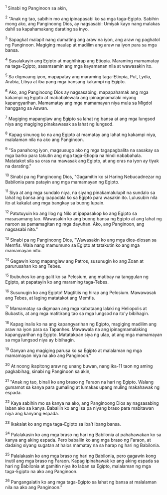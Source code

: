 <sup>1</sup>
Sinabi ng Panginoon sa akin, 

<sup>2</sup>
"Anak ng tao, sabihin mo ang ipinapasabi ko sa mga taga-Egipto. Sabihin mong ako, ang Panginoong Dios, ay nagsasabi: Umiyak kayo nang malakas dahil sa kapahamakang darating sa inyo. 

<sup>3</sup>
Sapagkat malapit nang dumating ang araw na iyon, ang araw ng paghatol ng Panginoon. Magiging maulap at madilim ang araw na iyon para sa mga bansa. 

<sup>4</sup>
Sasalakayin ang Egipto at maghihirap ang Etiopia. Maraming mamamatay na taga-Egipto, sasamsamin ang mga kayamanan nila at wawasakin ito. 

<sup>5</sup>
Sa digmaang iyon, mapapatay ang maraming taga-Etiopia, Put, Lydia, Arabia, Libya at iba pang mga bansang kakampi ng Egipto. 

<sup>6</sup>
Ako, ang Panginoong Dios ay nagsasabing, mapapahamak ang mga kakampi ng Egipto at mababalewala ang ipinagmamalaki niyang kapangyarihan. Mamamatay ang mga mamamayan niya mula sa Migdol hanggang sa Aswan. 

<sup>7</sup>
Magiging mapanglaw ang Egipto sa lahat ng bansa at ang mga lungsod niya ang magiging pinakawasak sa lahat ng lungsod. 

<sup>8</sup>
Kapag sinunog ko na ang Egipto at mamatay ang lahat ng kakampi niya, malalaman nila na ako ang Panginoon. 

<sup>9</sup>
"Sa panahong iyon, magsusugo ako ng mga tagapagbalita na sasakay sa mga barko para takutin ang mga taga-Etiopia na hindi nababahala. Matatakot sila sa oras na mawasak ang Egipto, at ang oras na iyon ay tiyak na darating." 

<sup>10</sup>
Sinabi pa ng Panginoong Dios, "Gagamitin ko si Haring Nebucadnezar ng Babilonia para patayin ang mga mamamayan ng Egipto. 

<sup>11</sup>
Siya at ang mga sundalo niya, na siyang pinakamalulupit na sundalo sa lahat ng bansa ang ipapadala ko sa Egipto para wasakin ito. Lulusubin nila ito at kakalat ang mga bangkay sa buong lupain. 

<sup>12</sup>
Patutuyuin ko ang Ilog ng Nilo at ipapasakop ko ang Egipto sa masasamang tao. Wawasakin ko ang buong bansa ng Egipto at ang lahat ng naroon sa pamamagitan ng mga dayuhan. Ako, ang Panginoon, ang nagsasabi nito." 

<sup>13</sup>
Sinabi pa ng Panginoong Dios, "Wawasakin ko ang mga dios-diosan sa Memfis. Wala nang mamumuno sa Egipto at tatakutin ko ang mga mamamayan nito. 

<sup>14</sup>
Gagawin kong mapanglaw ang Patros, susunugin ko ang Zoan at parurusahan ko ang Tebes. 

<sup>15</sup>
Ibubuhos ko ang galit ko sa Pelosium, ang matibay na tanggulan ng Egipto, at papatayin ko ang maraming taga-Tebes. 

<sup>16</sup>
Susunugin ko ang Egipto! Magtitiis ng hirap ang Pelosium. Mawawasak ang Tebes, at laging matatakot ang Memfis. 

<sup>17</sup>
Mamamatay sa digmaan ang mga kabataang lalaki ng Heliopolis at Bubastis, at ang mga matitirang tao sa mga lungsod na itoʼy bibihagin. 

<sup>18</sup>
Kapag inalis ko na ang kapangyarihan ng Egipto, magiging madilim ang araw na iyon para sa Tapanhes. Mawawala na ang ipinagmamalaking kapangyarihan ng Egipto. Matatakpan siya ng ulap, at ang mga mamamayan sa mga lungsod niya ay bibihagin. 

<sup>19</sup>
Ganyan ang magiging parusa ko sa Egipto at malalaman ng mga mamamayan niya na ako ang Panginoon." 

<sup>20</sup>
At noong ikapitong araw ng unang buwan, nang ika-11 taon ng aming pagkabihag, sinabi ng Panginoon sa akin, 

<sup>21</sup>
"Anak ng tao, binali ko ang braso ng Faraon na hari ng Egipto. Walang gumamot sa kanya para gumaling at lumakas upang muling makahawak ng espada. 

<sup>22</sup>
Kaya sabihin mo sa kanya na ako, ang Panginoong Dios ay nagsasabing laban ako sa kanya. Babaliin ko ang isa pa niyang braso para mabitawan niya ang kanyang espada. 

<sup>23</sup>
Ikakalat ko ang mga taga-Egipto sa ibaʼt ibang bansa. 

<sup>24</sup>
Palalakasin ko ang mga braso ng hari ng Babilonia at pahahawakan ko sa kanya ang aking espada. Pero babaliin ko ang mga braso ng Faraon, at dadaing siyang sugatan at halos mamatay na sa harap ng hari ng Babilonia. 

<sup>25</sup>
Palalakasin ko ang mga braso ng hari ng Babilonia, pero gagawin kong inutil ang mga braso ng Faraon. Kapag ipinahawak ko ang aking espada sa hari ng Babilonia at gamitin niya ito laban sa Egipto, malalaman ng mga taga-Egipto na ako ang Panginoon. 

<sup>26</sup>
Pangangalatin ko ang mga taga-Egipto sa lahat ng bansa at malalaman nila na ako ang Panginoon."